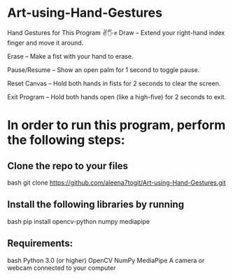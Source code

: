 
# Art-using-Hand-Gestures

Hand Gestures for This Program ✌🖐✊
Draw – Extend your right-hand index finger and move it around.

Erase – Make a fist with your hand to erase.

Pause/Resume – Show an open palm for 1 second to toggle pause.

Reset Canvas – Hold both hands in fists for 2 seconds to clear the screen.

Exit Program – Hold both hands open (like a high-five) for 2 seconds to exit.

# In order to run this program, perform the following steps:


## Clone the repo to your files
bash
git clone https://github.com/aleena7togit/Art-using-Hand-Gestures.git


## Install the following libraries by running
bash
pip install opencv-python numpy mediapipe


## Requirements:
bash
Python 3.0 (or higher)
OpenCV
NumPy
MediaPipe
A camera or webcam connected to your computer
